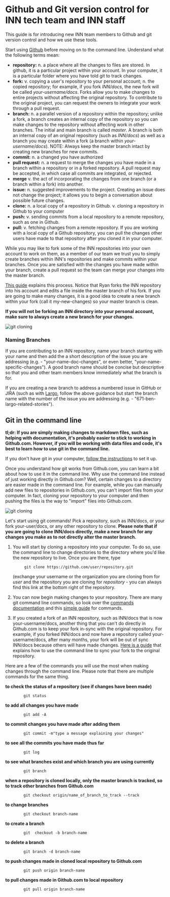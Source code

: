 # Github and Git version control for INN tech team and INN staff


This guide is for introducing new INN team members to Github and git version control and how we use these tools.

Start using [Github](https://github.com/) before moving on to the command line. Understand what the following terms mean:

- **repository:** n. a place where all the changes to files are stored. In github, it is a particular project within your account. In your computer, it is a particular folder where you have told git to track changes.
- **fork:**  v. copying a user's repository to your personal account; n. the copied repository; for example, if you fork *INN/docs*, the new fork will be called *your-username/docs*. Forks allow you to make changes to entire projects without affecting the original repository. To contribute to the original project, you can request the owners to integrate your work through a pull request. 
- **branch:** n.  a parallel version of a repository within the repository; unlike a fork, a branch creates an internal copy of the repository so you can make changes to the repository without affecting work in other branches. The initial and main branch is called *master*. A branch is both an internal copy of an original repository (such as *INN/docs*) as well as a branch you may create within a fork (a branch within *your-username/docs*). NOTE:  Always keep the master branch intact by creating new branches for new commits.
- **commit:** n. a changed you have authorized
- **pull request:** n. a request to merge the changes you have made in a branch within a repository or in a forked repository. A pull request may be accepted, in which case all commits are integrated, or rejected.
- **merge** v. the act of incorporating the changes from one branch (or a branch within a fork) into another. 
- **issue:** n. suggested improvements to the project. Creating an issue does not change the project; it allows you to begin a conversation about possible future changes.
- **clone:** n. a local copy of a repository in Github. v. cloning a repository in Github to your computer
- **push:** v. sending commits from a local repository to a remote repository, such as one in Github. 
- **pull:** v. fetching changes from a remote repository. If you are working with a local copy of a Github repository, you can pull the changes other users have made to that repository after you cloned it in your computer.

While you may like to fork some of the INN repositories into your own account to work on them, as a member of our team we trust you to simply create branches within INN's repositories and make commits within your branches. Once you are satisfied with the changes you have made within your branch, create a pull request so the team can merge your changes into the master branch. 

[This guide](https://github.com/INN/docs/blob/master/how-to-work-with-us/via-github.md) explains this process. Notice that Ryan forks the INN repository into his account and edits a file inside the master branch of his fork. If you are going to make many changes, it is a good idea to create a new branch within your fork (call it my-new-changes) so your master branch is clean.

**If you will not be forking an INN directory into your personal account, make sure to always create a new branch for your changes.**

![git cloning](http://inn.org/wp-content/uploads/2015/05/github-example.png)

### Naming Branches

If you are contributing to an INN repository, name your branch starting with your name and then add the a short description of the issue you are addressing (e.g. - "your-name-doc-changes", or even better, "your-name-specific-changes"). A good branch name should be concise but descriptive so that you and other team members know immediately what the branch is for.

If you are creating a new branch to address a numbered issue in GitHub or JIRA (such as with [Largo](http://github.com/inn/largo), follow the above guidance but start the branch name with the number of the issue you are addressing (e.g. - "671-ben-largo-related-stories").

## Git in the command line

**tl;dr:  If you are simply making changes to markdown files, such as helping with documentation, it's probably easier to stick to working in Github.com. However, if you will be working with data files and code, it's best to learn how to use git in the command line.**

If you don't have git in your computer, [follow the instructions](https://help.github.com/articles/set-up-git/) to set it up.
 
Once you understand how git works from Github.com, you can learn a bit about how to use it in the command line. Why use the command line instead of just working directly in Github.com? Well, certain changes to a directory are easier made in the command line. For example, while you can manually add new files to repositories in Github.com, you can't import files from your computer. In fact, cloning your repository to your computer and then pushing the files is the way to "import" files into Github.com. 

![git cloning](http://inn.org/wp-content/uploads/2015/05/git-clone-exampleSMALL.png)

Let's start using git commands! Pick a repository, such as INN/docs, or your fork your-user/docs, or any other repository to clone. **Please note that if you are going to clone INN/docs directly, make a new branch for any changes you make as to not directly alter the master branch.** 

1. You will start by cloning a repository into your computer. To do so, use the command line to change directories to the directory where you'd like the new repository to live. Once you are there, type
  
            git clone https://github.com/user/repository.git

   (exchange your username or the organization you are cloning from for *user* and the repository you are cloning for *repository* - you can always find this link at the bottom right of the repository.

2. You can now begin making changes to your repository. There are many git command line commands, so look over the [commands documentation](http://git-scm.com/docs) and this [simple guide](http://git-scm.com/docs) for commands.


3. If you created a fork of an INN repository, such as INN/docs that is now your-username/docs, another thing that you can't do directly in Github.com is to keep your fork in-sync with the original repository. For example, if you forked INN/docs and now have a repository called your-username/docs, after many months, your fork will be out of sync INN/docs because others will have made changes. [Here is a guide](https://help.github.com/articles/fork-a-repo/) that explains how to use the command line to sync your fork to the original repository.


Here are a few of the commands you will use the most when making changes through the command line. Please note that there are multiple commands for the same thing.

**to check the status of a repository (see if changes have been made)**

            git status
**to add all changes you have made**

            git add -A
**to commit changes you have made after adding them**

            git commit -m"type a message explaining your changes"
**to see all the commits you have made thus far**

            git log
**to see what branches exist and which branch you are using currently**

            git branch
**when a repository is cloned locally, only the master branch is tracked, so to track other branches from Github.com**

            git checkout origin/name_of_branch_to_track --track
**to change branches**

            git checkout branch-name
**to create a branch**

            git  checkout -b branch-name
**to delete a branch**

            git branch -d branch-name
**to push changes made in cloned local repository to Github.com**

            git push origin branch-name
**to pull changes made in Github.com to local repository**

            git pull origin branch-name

